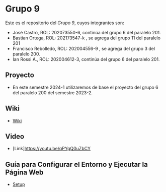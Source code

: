 # Grupo 9

Este es el repositorio del *Grupo 9*, cuyos integrantes son:
* José Castro, ROL: 202073550-6, continúa del grupo 6 del paralelo 201.
* Bastian Ortega, ROL: 202173547-k , se agrega del grupo 11 del paralelo 201
* Francisco Rebolledo, ROL: 202004556-9 , se agrega del grupo 3 del paralelo 200.
* Ian Rossi A., ROL: 202004612-3, continúa del grupo 6 del paralelo 201.

## Proyecto
* En este semestre 2024-1 utilizaremos de base el proyecto del grupo 6 del paralelo 200 del semestre 2023-2.

## Wiki
* [Wiki](https://github.com/BanHelsing/INF225-2024-1-GRUPO-9/wiki)

## Video
* [Link]https://youtu.be/qPYgQ0uZbCY
  
## Guía para Configurar el Entorno y Ejecutar la Página Web
* [Setup](https://github.com/BanHelsing/INF225-2024-1-GRUPO-9/blob/main/instrucciones.md)
